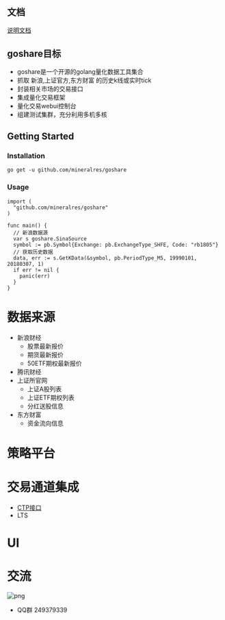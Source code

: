 ## 文档

<a href="https://goshare.cyconst.com" target="_blank">说明文档</a>

## goshare目标
 * goshare是一个开源的golang量化数据工具集合
 * 抓取 新浪,上证官方,东方财富 的历史k线或实时tick
 * 封装相关市场的交易接口
 * 集成量化交易框架
 * 量化交易webui控制台
 * 组建测试集群，充分利用多机多核
 
## Getting Started

### Installation
 ```
 go get -u github.com/mineralres/goshare
```
### Usage
```
import (
  "github.com/mineralres/goshare"
)

func main() {
  // 新浪数据源
  var s goshare.SinaSource
  symbol := pb.Symbol{Exchange: pb.ExchangeType_SHFE, Code: "rb1805"}
  // 获取历史数据
  data, err := s.GetKData(&symbol, pb.PeriodType_M5, 19990101, 20180307, 1)
  if err != nil {
    panic(err)
  }
}
```

# 数据来源
* 新浪财经
  * 股票最新报价
  * 期货最新报价
  * 50ETF期权最新报价
* 腾讯财经
* 上证所官网
  * 上证A股列表
  * 上证ETF期权列表
  * 分红送股信息
* 东方财富
  * 资金流向信息

# 策略平台

# 交易通道集成
 * [CTP接口]()
 * LTS

# UI

# 交流

![png](https://github.com/mineralres/goshare/blob/master/doc/images/1555988323578.png)

* QQ群 249379339 
